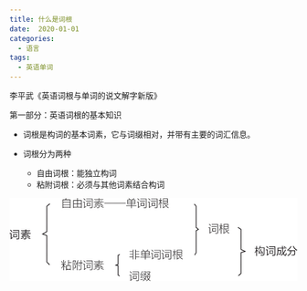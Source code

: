 ```yaml
---
title: 什么是词根
date:  2020-01-01
categories:
  - 语言
tags:
  - 英语单词
---
```


李平武《英语词根与单词的说文解字新版》



第一部分：英语词根的基本知识



- 词根是构词的基本词素，它与词缀相对，并带有主要的词汇信息。

- 词根分为两种
  - 自由词根：能独立构词
  - 粘附词根：必须与其他词素结合构词

![1654931972213](../../.vuepress/public/img/in-post/1654931972213.png)

